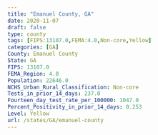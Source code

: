 ```yaml
---
title: "Emanuel County, GA"
date: 2020-11-07
draft: false
type: county
tags: [FIPS:13107.0,FEMA:4.0,Non-core,Yellow]
categories: [GA]
County: Emanuel County
State: GA
FIPS: 13107.0
FEMA_Region: 4.0
Population: 22646.0
NCHS_Urban_Rural_Classification: Non-core
Tests_in_prior_14_days: 237.0
Fourteen_day_test_rate_per_100000: 1047.0
Percent_Positivity_in_prior_14_days: 0.253
Level: Yellow
url: /states/GA/emanuel-county
---
```



